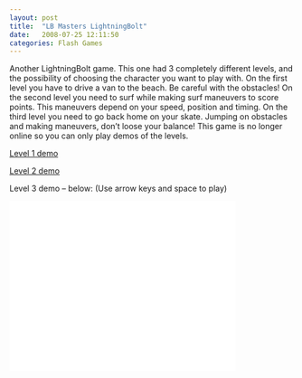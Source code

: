 ```yaml
---
layout: post
title:  "LB Masters LightningBolt"
date:   2008-07-25 12:11:50
categories: Flash Games
---
```

Another LightningBolt game. This one had 3 completely different levels, and the possibility of choosing the character you want to play with.
On the first level you have to drive a van to the beach. Be careful with the obstacles!
On the second level you need to surf while making surf maneuvers to score points. This maneuvers depend on your speed, position and timing.
On the third level you need to go back home on your skate. Jumping on obstacles and making maneuvers, don’t loose your balance!
This game is no longer online so you can only play demos of the levels.

[Level 1 demo](/img/nivel1_carrinha.swf)

[Level 2 demo](/img/nivel2_surf.swf)

Level 3 demo – below:
(Use arrow keys and space to play)

<iframe width="400" height="300" src="/img/nivel_skate.swf" frameborder="0" allowfullscreen><embed width="100%" height="100%" name="plugin" id="plugin" src="/img/nivel_skate.swf" type="application/x-shockwave-flash"></iframe>

